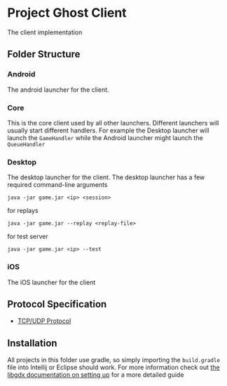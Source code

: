 # Project Ghost Client
The client implementation

## Folder Structure

### Android
The android launcher for the client.

### Core
This is the core client used by all other launchers. Different launchers will usually start different handlers. For example the Desktop launcher will launch the `GameHandler` while the Android launcher might launch the `QueueHandler`

### Desktop
The desktop launcher for the client. The desktop launcher has a few required command-line arguments

```
java -jar game.jar <ip> <session>
```

for replays
```
java -jar game.jar --replay <replay-file>
```

for test server
```
java -jar game.jar <ip> --test
```

### iOS
The iOS launcher for the client


## Protocol Specification

* [TCP/UDP Protocol](https://docs.google.com/spreadsheets/d/1Iphm_H0fq9s0AwXyqNvOabJbWijLylbJEGUvfGU65fo/edit?usp=sharing)

## Installation

All projects in this folder use gradle, so simply importing the `build.gradle` file into Intellij or Eclipse should work. For more information check out [the libgdx documentation on setting up](https://github.com/libgdx/libgdx/wiki/Setting-up-your-Development-Environment-%28Eclipse%2C-Intellij-IDEA%2C-NetBeans%29) for a more detailed guide